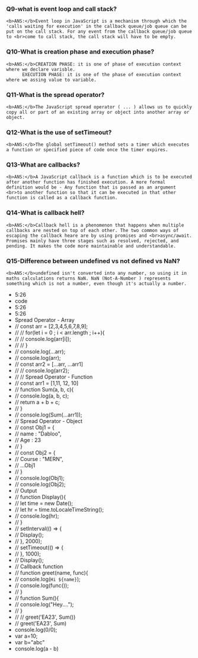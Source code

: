   ### Q9-what is event loop and call stack? 
  ```
  <b>ANS:</b>Event loop in JavaScript is a mechanism through which the 'calls waiting for execution' in the callback queue/job queue can be put on the call stack. For any event from the callback queue/job queue to <br>come to call stack, the call stack will have to be empty.
  ``` 
  <!----------------------------------------------------------------------->
  ### Q10-What is creation phase and execution phase?
  ```
  <b>ANS:</b>CREATION PHASE: it is one of phase of execution context where we declare varisble.
        EXECUTION PHASE: it is one of the phase of execution context where we assing value to variable.
  ``` 
 ### Q11-What is the spread operator?
  ```
  <b>ANS:</b>The JavaScript spread operator ( ... ) allows us to quickly copy all or part of an existing array or object into another array or object.
  ```
  <!-- ---------------------------------------------------------- -->
  ### Q12-What is the use of setTimeout?
  ```
  <b>ANS:</b>The global setTimeout() method sets a timer which executes a function or specified piece of code once the timer expires.
  ``` 
  <!-- ------------------------------------------------------ -->
  ### Q13-What are callbacks? 
   ```
  <b>ANS:</b>A JavaScript callback is a function which is to be executed after another function has finished execution. A more formal definition would be - Any function that is passed as an argument <br>to another function so that it can be executed in that other function is called as a callback function.
  ``` 
  <!-- ------------------------------------------------------- -->
  ### Q14-What is callback hell? 
  ```
  <b>ANS:</b>Callback hell is a phenomenon that happens when multiple callbacks are nested on top of each other. The two common ways of escaping the callback heare are by using promises and <br>async/await. Promises mainly have three stages such as resolved, rejected, and pending. It makes the code more maintainable and understandable.
  ``` 
  <!-- ----------------------------------------------------- -->
  ### Q15-Difference between undefined vs not defined vs NaN?
  ```
  <b>ANS:</b>undefined isn't converted into any number, so using it in maths calculations returns NaN. NaN (Not-A-Number ) represents something which is not a number, even though it's actually a number.
 ```
 - 5:26
 - code
 - 5:26
 - 5:26
 - Spread Operator - Array
 - // const arr = [2,3,4,5,6,7,8,9];
 - // // for(let i = 0 ; i < arr.length ; i++){
 - // //    console.log(arr[i]);
 -  // // }
 -  // console.log(...arr);
 -  // console.log(arr);
 -  // const arr2 = [...arr, ...arr1]
 -  // // console.log(arr2);
 - // // Spread Operator - Function
 - // const arr1 = [1,11, 12, 10]
 - // function Sum(a, b, c){
 - //    console.log(a, b, c);
 - //    return a + b + c;
 - // }
 - // console.log(Sum(...arr1));
 - // Spread Operator - Object
 - // const Obj1 = {
 - //    name : "Dabloo",
 - //    Age : 23
 - // }
 - // const Obj2 = {
 - //    Course : "MERN",
 - //    ...Obj1
 - // }
 - // console.log(Obj1);
 - // console.log(Obj2);
 - // Output
 - // function Display(){
 - //    let time = new Date();
 - //    let hr = time.toLocaleTimeString();
 - //    console.log(hr);
 - // }
 - // setInterval(() => {
 - //    Display();
 - // }, 2000);
 - // setTimeout(() => {
 - // }, 1000);
 - // Display();
 - // Callback function
 - // function greet(name, func){
 - //    console.log(`Hi ${name}`);
 - //    console.log(func());
 - // }
 - // function Sum(){
 - //    console.log("Hey....");
 - // }
 - // // greet('EA23', Sum())
 - // greet('EA23', Sum)
 - console.log(0/0);
 - var a=10;
 - var b="abc"
 - console.log(a - b)